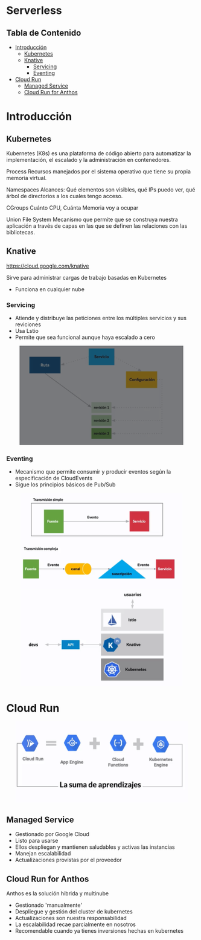 # Serverless<!-- omit in toc -->

## Tabla de Contenido<!-- omit in toc -->
- [Introducción](#introducción)
  - [Kubernetes](#kubernetes)
  - [Knative](#knative)
    - [Servicing](#servicing)
    - [Eventing](#eventing)
- [Cloud Run](#cloud-run)
  - [Managed Service](#managed-service)
  - [Cloud Run for Anthos](#cloud-run-for-anthos)

# Introducción

## Kubernetes

Kubernetes (K8s) es una plataforma de código abierto para automatizar la implementación, el escalado y la administración en contenedores.

Process
Recursos manejados por el sistema operativo que tiene su propia memoria virtual.

Namespaces
Alcances: Qué elementos son visibles, qué IPs puedo ver, qué árbol de directorios a los cuales tengo acceso.

CGroups
Cuánto CPU, Cuánta Memoria voy a ocupar

Union File System
Mecanismo que permite que se construya nuestra aplicación a través de capas en las que se definen las relaciones con las bibliotecas.

## Knative

https://cloud.google.com/knative

Sirve para administrar cargas de trabajo basadas en Kubernetes

* Funciona en cualquier nube

### Servicing

* Atiende y distribuye las peticiones entre los múltiples servicios y sus reviciones
* Usa Lstio
* Permite que sea funcional aunque haya escalado a cero

<div align="center">
  <img src="img/1.png">
</div>

### Eventing

* Mecanismo que permite consumir y producir eventos según la especificación de CloudEvents
* Sigue los principios básicos de Pub/Sub

<div align="center">
  <img src="img/2.png">
</div>

<div align="center">
  <img src="img/3.png">
</div>

# Cloud Run

<div align="center">
  <img src="img/4.png">
</div>

## Managed Service

* Gestionado por Google Cloud
* Listo para usarse
* Ellos despliegan y mantienen saludables y activas las instancias
* Manejan escalabilidad
* Actualizaciones provistas por el proveedor

## Cloud Run for Anthos

Anthos es la solución hibrida y multinube

* Gestionado 'manualmente'
* Despliegue y gestión del cluster de kubernetes
* Actualizaciones son nuestra responsabilidad
* La escalabilidad recae parcialmente en nosotros
* Recomendable cuando ya tienes inversiones hechas en kubernetes